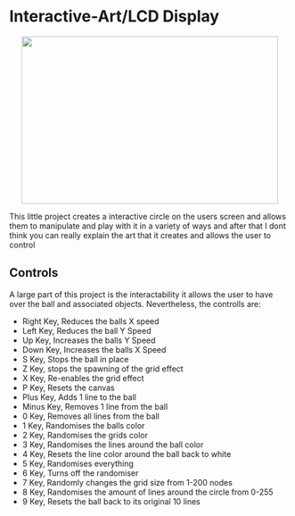 # Interactive-Art/LCD Display

<p align="center">
  <img width="460" height="300" src="InteractiveArt.gif">
</p>

This little project creates a interactive circle on the users screen and allows them to manipulate and play with it in a variety of ways and after that I dont think you can really explain the art that it creates and allows the user to control

## Controls
A large part of this project is the interactability it allows the user to have over the ball and associated objects. Nevertheless, the controlls are:
- Right Key, Reduces the balls X speed 
- Left Key, Reduces the ball Y Speed
- Up Key, Increases the balls Y Speed
- Down Key, Increases the balls X Speed
- S Key, Stops the ball in place
- Z Key, stops the spawning of the grid effect
- X Key, Re-enables the grid effect
- P Key, Resets the canvas
- Plus Key, Adds 1 line to the ball
- Minus Key, Removes 1 line from the ball
- 0 Key, Removes all lines from the ball
- 1 Key, Randomises the balls color
- 2 Key, Randomises the grids color
- 3 Key, Randomises the lines around the ball color
- 4 Key, Resets the line color around the ball back to white
- 5 Key, Randomises everything
- 6 Key, Turns off the randomiser
- 7 Key, Randomly changes the grid size from 1-200 nodes
- 8 Key, Randomises the amount of lines around the circle from 0-255
- 9 Key, Resets the ball back to its original 10 lines
